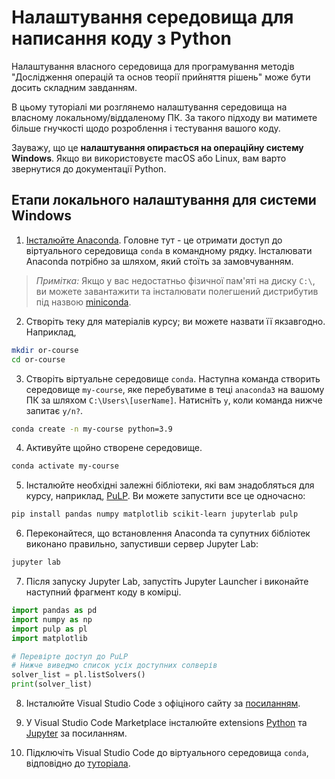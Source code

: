 # Налаштування середовища для написання коду з Python

Налаштування власного середовища для програмування методів "Дослідження операцій та основ теорії прийняття рішень" може бути досить складним завданням.

В цьому туторіалі ми розглянемо налаштування середовища на власному локальному/віддаленому ПК. За такого підходу ви матимете більше гнучкості щодо розроблення і тестування вашого коду.

Зауважу, що це **налаштування опирається на операційну систему Windows**. Якщо ви використовуєте macOS або Linux, вам варто звернутися до документації Python.

## Етапи локального налаштування для системи Windows

1. [Інсталюйте Anaconda](https://www.anaconda.com/products/distribution).
Головне тут - це отримати доступ до віртуального середовища `conda` в командному рядку. Інсталювати Anaconda потрібно за шляхом, який стоїть за замовчуванням.

>*Примітка:* Якщо у вас недостатньо фізичної пам'яті на диску `C:\`, ви можете завантажити та інсталювати полегшений дистрибутив під назвою [miniconda](https://docs.anaconda.com/free/miniconda/index.html).

2. Створіть теку для матеріалів курсу; ви можете назвати її якзавгодно. Наприклад,

```bash
mkdir or-course
cd or-course
```

3. Створіть віртуальне середовище `conda`. Наступна команда створить середовище `my-course`, яке перебуватиме в теці `anaconda3` на вашому ПК за шляхом `C:\Users\[userName]`. Натисніть `y`, коли команда нижче запитає `y/n?`.

```bash
conda create -n my-course python=3.9
```

4. Активуйте щойно створене середовище.

```bash
conda activate my-course
```

5. Інсталюйте необхідні залежні бібліотеки, які вам знадобляться для курсу, наприклад, [PuLP](https://coin-or.github.io/pulp/). Ви можете запустити все це одночасно:

```bash
pip install pandas numpy matplotlib scikit-learn jupyterlab pulp
```

6. Переконайтеся, що встановлення Anaconda та супутних бібліотек виконано правильно, запустивши сервер Jupyter Lab:

```bash
jupyter lab
```

7. Після запуску Jupyter Lab, запустіть Jupyter Launcher і виконайте наступний фрагмент коду в комірці.

```python
import pandas as pd
import numpy as np
import pulp as pl
import matplotlib

# Перевірте доступ до PuLP
# Нижче виведмо список усіх доступних солверів
solver_list = pl.listSolvers()
print(solver_list)
```

8. Інсталюйте Visual Studio Code з офіціного сайту за [посиланням](https://code.visualstudio.com/).

9. У Visual Studio Code Marketplace інсталюйте extensions [Python](https://marketplace.visualstudio.com/items?itemName=ms-python.python) та [Jupyter](https://marketplace.visualstudio.com/items?itemName=ms-toolsai.jupyter) за посиланням.

10. Підключіть Visual Studio Code до віртуального середовища `conda`, відповідно до [туторіала](https://code.visualstudio.com/docs/python/environments).
